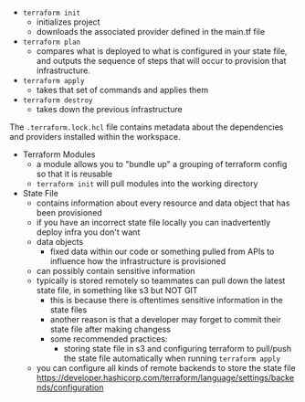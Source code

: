 - `terraform init`
  - initializes project
  - downloads the associated provider defined in the main.tf file
- `terraform plan`
  - compares what is deployed to what is configured in your state file, and outputs the sequence of steps that will occur to provision that infrastructure.
- `terraform apply`
  - takes that set of commands and applies them
- `terraform destroy`
  - takes down the previous infrastructure

The `.terraform.lock.hcl` file contains metadata about the dependencies and providers installed within the workspace.

- Terraform Modules
  - a module allows you to "bundle up" a grouping of terraform config so that it is reusable
  - `terraform init` will pull modules into the working directory
- State File
  - contains information about every resource and data object that has been provisioned
  - if you have an incorrect state file locally you can inadvertently deploy infra you don't want
  - data objects
    - fixed data within our code or something pulled from APIs to influence how the infrastructure is provisioned
  - can possibly contain sensitive information
  - typically is stored remotely so teammates can pull down the latest state file, in something like s3 but NOT GIT
    - this is because there is oftentimes sensitive information in the state files
    - another reason is that a developer may forget to commit their state file after making changess
    - some recommended practices:
      - storing state file in s3 and configuring terraform to pull/push the state file automatically when running `terraform apply`
  - you can configure all kinds of remote backends to store the state file https://developer.hashicorp.com/terraform/language/settings/backends/configuration

